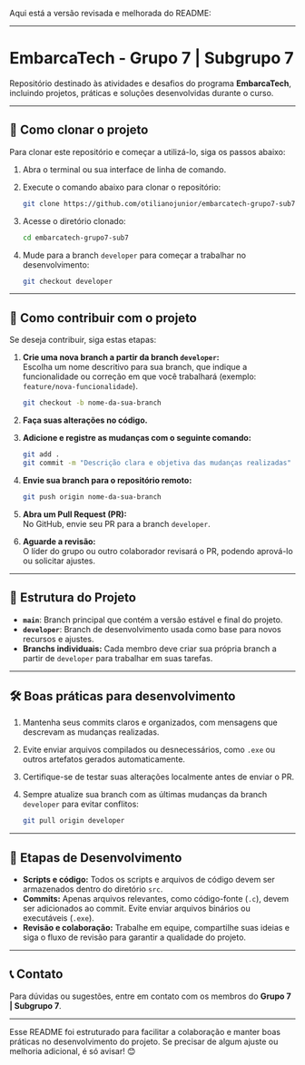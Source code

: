 Aqui está a versão revisada e melhorada do README:

---

# EmbarcaTech - Grupo 7 | Subgrupo 7  

Repositório destinado às atividades e desafios do programa **EmbarcaTech**, incluindo projetos, práticas e soluções desenvolvidas durante o curso.

---

## 📂 Como clonar o projeto  

Para clonar este repositório e começar a utilizá-lo, siga os passos abaixo:  

1. Abra o terminal ou sua interface de linha de comando.  
2. Execute o comando abaixo para clonar o repositório:  

   ```bash
   git clone https://github.com/otilianojunior/embarcatech-grupo7-sub7.git
   ```  

3. Acesse o diretório clonado:  

   ```bash
   cd embarcatech-grupo7-sub7
   ```  

4. Mude para a branch `developer` para começar a trabalhar no desenvolvimento:  

   ```bash
   git checkout developer
   ```  

---

## 🤝 Como contribuir com o projeto  

Se deseja contribuir, siga estas etapas:  

1. **Crie uma nova branch a partir da branch `developer`:**  
   Escolha um nome descritivo para sua branch, que indique a funcionalidade ou correção em que você trabalhará (exemplo: `feature/nova-funcionalidade`).  

   ```bash
   git checkout -b nome-da-sua-branch
   ```  

2. **Faça suas alterações no código.**  

3. **Adicione e registre as mudanças com o seguinte comando:**  

   ```bash
   git add .
   git commit -m "Descrição clara e objetiva das mudanças realizadas"
   ```  

4. **Envie sua branch para o repositório remoto:**  

   ```bash
   git push origin nome-da-sua-branch
   ```  

5. **Abra um Pull Request (PR):**  
   No GitHub, envie seu PR para a branch `developer`.  

6. **Aguarde a revisão:**  
   O líder do grupo ou outro colaborador revisará o PR, podendo aprová-lo ou solicitar ajustes.  

---

## 📑 Estrutura do Projeto  

- **`main`**: Branch principal que contém a versão estável e final do projeto.  
- **`developer`**: Branch de desenvolvimento usada como base para novos recursos e ajustes.  
- **Branchs individuais:** Cada membro deve criar sua própria branch a partir de `developer` para trabalhar em suas tarefas.

---

## 🛠️ Boas práticas para desenvolvimento  

1. Mantenha seus commits claros e organizados, com mensagens que descrevam as mudanças realizadas.  
2. Evite enviar arquivos compilados ou desnecessários, como `.exe` ou outros artefatos gerados automaticamente.  
3. Certifique-se de testar suas alterações localmente antes de enviar o PR.  
4. Sempre atualize sua branch com as últimas mudanças da branch `developer` para evitar conflitos:  

   ```bash
   git pull origin developer
   ```  

---

## 🚀 Etapas de Desenvolvimento  

- **Scripts e código:** Todos os scripts e arquivos de código devem ser armazenados dentro do diretório `src`.  
- **Commits:** Apenas arquivos relevantes, como código-fonte (`.c`), devem ser adicionados ao commit. Evite enviar arquivos binários ou executáveis (`.exe`).  
- **Revisão e colaboração:** Trabalhe em equipe, compartilhe suas ideias e siga o fluxo de revisão para garantir a qualidade do projeto.

---

## 📞 Contato  

Para dúvidas ou sugestões, entre em contato com os membros do **Grupo 7 | Subgrupo 7**.

--- 

Esse README foi estruturado para facilitar a colaboração e manter boas práticas no desenvolvimento do projeto. Se precisar de algum ajuste ou melhoria adicional, é só avisar! 😊
